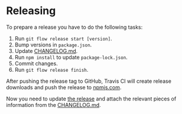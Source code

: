 # Releasing

To prepare a release you have to do the following tasks:

1. Run `git flow release start [version]`.
2. Bump versions in `package.json`.
3. Update [CHANGELOG.md](CHANGELOG.md).
4. Run `npm install` to update `package-lock.json`.
5. Commit changes.
6. Run `git flow release finish`.

After pushing the release tag to GitHub, Travis CI will create release downloads and push the release to [npmjs.com](https://www.npmjs.com).

Now you need to update [the release](https://github.com/heiseonline/shariff/releases) and attach the relevant pieces of information from the [CHANGELOG.md](CHANGELOG.md).
